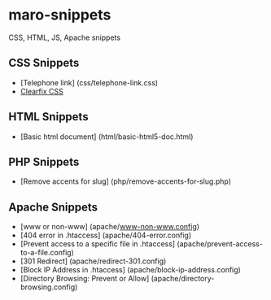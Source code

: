 # maro-snippets
CSS, HTML, JS, Apache snippets

## CSS Snippets

- [Telephone link] (css/telephone-link.css)
- [Clearfix CSS](css/clearfix.css)

## HTML Snippets

- [Basic html document] (html/basic-html5-doc.html)

## PHP Snippets

- [Remove accents for slug] (php/remove-accents-for-slug.php)

## Apache Snippets

- [www or non-www] (apache/www-non-www.config)
- [404 error in .htaccess] (apache/404-error.config)
- [Prevent access to a specific file in .htaccess] (apache/prevent-access-to-a-file.config)
- [301 Redirect] (apache/redirect-301.config)
- [Block IP Address in .htaccess] (apache/block-ip-address.config)
- [Directory Browsing: Prevent or Allow] (apache/directory-browsing.config)

